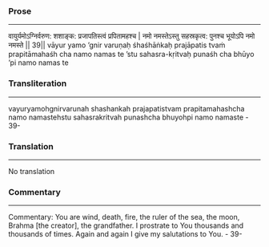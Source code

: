 ### Prose 
 --- 
वायुर्यमोऽग्निर्वरुण: शशाङ्क:
प्रजापतिस्त्वं प्रपितामहश्च |
नमो नमस्तेऽस्तु सहस्रकृत्व:
पुनश्च भूयोऽपि नमो नमस्ते || 39||
vāyur yamo ’gnir varuṇaḥ śhaśhāṅkaḥ
prajāpatis tvaṁ prapitāmahaśh cha
namo namas te ’stu sahasra-kṛitvaḥ
punaśh cha bhūyo ’pi namo namas te

### Transliteration 
 --- 
vayuryamohgnirvarunah shashankah prajapatistvam prapitamahashcha namo namastehstu sahasrakritvah punashcha bhuyohpi namo namaste - 39-

### Translation 
 --- 
No translation

### Commentary 
 --- 
Commentary: You are wind, death, fire, the ruler of the sea, the moon, Brahma [the creator], the grandfather. I prostrate to You thousands and thousands of times. Again and again I give my salutations to You. - 39-